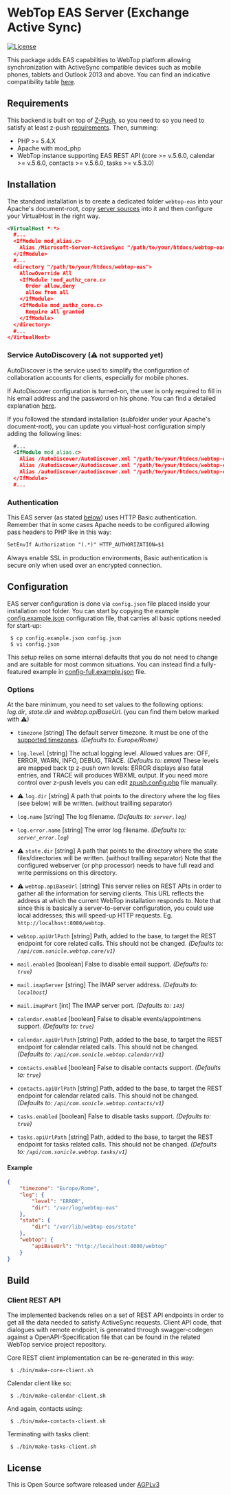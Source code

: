 # WebTop EAS Server (Exchange Active Sync)

[![License](https://img.shields.io/badge/license-AGPLv3-blue.svg)](https://www.gnu.org/licenses/agpl-3.0.txt)

This package adds EAS capabilities to WebTop platform allowing synchronization with ActiveSync compatible devices such as mobile phones, tablets and Outlook 2013 and above.
You can find an indicative compatibility table [here](https://wiki.z-hub.io/display/ZP/Compatibility).

## Requirements

This backend is built on top of [Z-Push](http://z-push.org/), so you need to so you need to satisfy at least z-push [requirements](https://wiki.z-hub.io/display/ZP/Installation+from+source).
Then, summing:

* PHP >= 5.4.X
* Apache with mod_php
* WebTop instance supporting EAS REST API (core >= v.5.6.0, calendar >= v.5.6.0, contacts >= v.5.6.0, tasks >= v.5.3.0)

## Installation

The standard installation is to create a dedicated folder `webtop-eas` into your Apache's document-root, copy [server sources](./src) into it and then configure your VirtualHost in the right way.

```xml
<VirtualHost *:*>
  #...
  <IfModule mod_alias.c>
    Alias /Microsoft-Server-ActiveSync "/path/to/your/htdocs/webtop-eas/index.php"
  </IfModule>
  #...
  <directory "/path/to/your/htdocs/webtop-eas">
    AllowOverride All
    <IfModule !mod_authz_core.c>
      Order allow,deny
      allow from all
    </IfModule>
    <IfModule mod_authz_core.c>
      Require all granted
    </IfModule>
  </directory>
  #...
</VirtualHost>
```

### Service AutoDiscovery (&#9888; not supported yet)

AutoDiscover is the service used to simplify the configuration of collaboration accounts for clients, especially for mobile phones.

If AutoDiscover configuration is turned-on, the user is only required to fill in his email address and the password on his phone.
You can find a detailed explanation [here](https://wiki.z-hub.io/display/ZP/Configuring+Z-Push+Autodiscover/).

If you followed the standard installation (subfolder under your Apache's document-root), you can update you virtual-host configuration simply adding the following lines:

```xml
  #...
  <IfModule mod_alias.c>
    Alias /AutoDiscover/AutoDiscover.xml "/path/to/your/htdocs/webtop-eas/autodiscover.php"
    Alias /Autodiscover/Autodiscover.xml "/path/to/your/htdocs/webtop-eas/autodiscover.php"
    Alias /autodiscover/autodiscover.xml "/path/to/your/htdocs/webtop-eas/autodiscover.php"
  </IfModule>
  #...
```

### Authentication

This EAS server (as stated [below](#eas-support)) uses HTTP Basic authentication.
Remember that in some cases Apache needs to be configured allowing pass headers to PHP like in this way:

```xml
SetEnvIf Authorization "(.*)" HTTP_AUTHORIZATION=$1
```

Always enable SSL in production environments, Basic authentication is secure only when used over an encrypted connection.

## Configuration

EAS server configuration is done via `config.json` file placed inside your installation root folder.
You can start by copying the example [config.example.json](./src/config.example.json) configuration file, that carries all basic options needed for start-up:

```shell
 $ cp config.example.json config.json
 $ vi config.json
```

This setup relies on some internal defaults that you do not need to change and are suitable for most common situations.
You can instead find a fully-featured example in [config-full.example.json](./src/config-full.example.json) file.

### Options

At the bare minimum, you need to set values to the following options: *log.dir*, *state.dir* and *webtop.apiBaseUrl*. (you can find them below marked with &#9888;)

* `timezone` \[string]
  The default server timezone. It must be one of the [supported timezones](http://www.php.net/manual/en/timezones.php). *(Defaults to: Europe/Rome)*

* `log.level` \[string]
  The actual logging level. Allowed values are: OFF, ERROR, WARN, INFO, DEBUG, TRACE. *(Defaults to: `ERROR`)*
  These levels are mapped back tp z-push own levels: ERROR displays also fatal entries, and TRACE will produces WBXML output. If you need more control over z-push levels you can edit [zpush.config.php](./src/inc/zpush.config.php) file manually.

* &#9888; `log.dir` \[string]
  A path that points to the directory where the log files (see below) will be written. (without trailling separator)

* `log.name` \[string]
  The log filename. *(Defaults to: `server.log`)*

* `log.error.name` \[string]
  The error log filename. *(Defaults to: `server_error.log`)*

* &#9888; `state.dir` \[string]
  A path that points to the directory where the state files/directories will be written. (without trailling separator)
  Note that the configured webserver (or php processor) needs to have full read and write permissions on this directory.

* &#9888; `webtop.apiBaseUrl` \[string]
  This server relies on REST APIs in order to gather all the information for serving clients. This URL reflects the address at which the current WebTop installation responds to. Note that since this is basically a server-to-server configuration, you could use local addresses; this will speed-up HTTP requests. Eg. `http://localhost:8080/webtop`.

* `webtop.apiUrlPath` \[string]
  Path, added to the base, to target the REST endpoint for core related calls. This should not be changed. *(Defaults to: `/api/com.sonicle.webtop.core/v1`)*

* `mail.enabled` \[boolean]
  False to disable email support. *(Defaults to: `true`)*

* `mail.imapServer` \[string]
  The IMAP server address. *(Defaults to: `localhost`)*

* `mail.imapPort` \[int]
  The IMAP server port. *(Defaults to: `143`)*

* `calendar.enabled` \[boolean]
  False to disable events/appointmens support. *(Defaults to: `true`)*

* `calendar.apiUrlPath` \[string]
  Path, added to the base, to target the REST endpoint for calendar related calls. This should not be changed. *(Defaults to: `/api/com.sonicle.webtop.calendar/v1`)*

* `contacts.enabled` \[boolean]
  False to disable contacts support. *(Defaults to: `true`)*

* `contacts.apiUrlPath` \[string]
  Path, added to the base, to target the REST endpoint for calendar related calls. This should not be changed. *(Defaults to: `/api/com.sonicle.webtop.contacts/v1`)*

* `tasks.enabled` \[boolean]
  False to disable tasks support. *(Defaults to: `true`)*

* `tasks.apiUrlPath` \[string]
  Path, added to the base, to target the REST endpoint for tasks related calls. This should not be changed. *(Defaults to: `/api/com.sonicle.webtop.tasks/v1`)*

#### Example

```json
{
	"timezone": "Europe/Rome",
	"log": {
		"level": "ERROR",
		"dir": "/var/log/webtop-eas"
	},
	"state": {
		"dir": "/var/lib/webtop-eas/state"
	},
	"webtop": {
		"apiBaseUrl": "http://localhost:8080/webtop"
	}
}
```

## Build

### Client REST API

The implemented backends relies on a set of REST API endpoints in order to get all the data needed to satisfy ActiveSync requests. Client API code, that dialogues with remote endpoint, is generated through swagger-codegen against a OpenAPI-Specification file that can be found in the related WebTop service project repository.

Core REST client implementation can be re-generated in this way:
```shell
 $ ./bin/make-core-client.sh
```
Calendar client like so:
```shell
 $ ./bin/make-calendar-client.sh
```
And again, contacts using:
```shell
 $ ./bin/make-contacts-client.sh
```
Terminating with tasks client:
```shell
 $ ./bin/make-tasks-client.sh
```

## License

This is Open Source software released under [AGPLv3](./LICENSE)